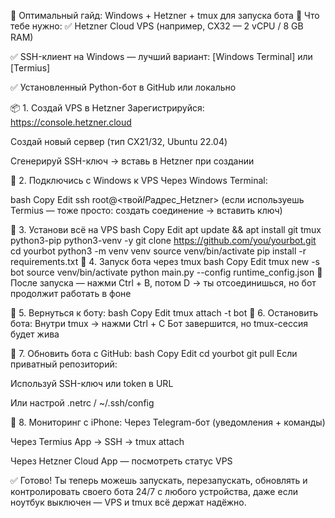 🧭 Оптимальный гайд: Windows + Hetzner + tmux для запуска бота
🔧 Что тебе нужно:
✅ Hetzner Cloud VPS (например, CX32 — 2 vCPU / 8 GB RAM)

✅ SSH-клиент на Windows — лучший вариант: [Windows Terminal] или [Termius]

✅ Установленный Python-бот в GitHub или локально

📦 1. Создай VPS в Hetzner
Зарегистрируйся: https://console.hetzner.cloud

Создай новый сервер (тип CX21/32, Ubuntu 22.04)

Сгенерируй SSH-ключ → вставь в Hetzner при создании

🔐 2. Подключись с Windows к VPS
Через Windows Terminal:

bash
Copy
Edit
ssh root@<твой*IP*адрес_Hetzner>
(если используешь Termius — тоже просто: создать соединение → вставить ключ)

🧰 3. Установи всё на VPS
bash
Copy
Edit
apt update && apt install git tmux python3-pip python3-venv -y
git clone https://github.com/you/yourbot.git
cd yourbot
python3 -m venv venv
source venv/bin/activate
pip install -r requirements.txt
🚀 4. Запуск бота через tmux
bash
Copy
Edit
tmux new -s bot
source venv/bin/activate
python main.py --config runtime_config.json
📌 После запуска — нажми Ctrl + B, потом D
→ ты отсоединишься, но бот продолжит работать в фоне

🔄 5. Вернуться к боту:
bash
Copy
Edit
tmux attach -t bot
🛑 6. Остановить бота:
Внутри tmux → нажми Ctrl + C
Бот завершится, но tmux-сессия будет жива

🔁 7. Обновить бота с GitHub:
bash
Copy
Edit
cd yourbot
git pull
Если приватный репозиторий:

Используй SSH-ключ или token в URL

Или настрой .netrc / ~/.ssh/config

📲 8. Мониторинг с iPhone:
Через Telegram-бот (уведомления + команды)

Через Termius App → SSH → tmux attach

Через Hetzner Cloud App — посмотреть статус VPS

✅ Готово!
Ты теперь можешь запускать, перезапускать, обновлять и контролировать своего бота 24/7 с любого устройства,
даже если ноутбук выключен — VPS и tmux всё держат надёжно.
